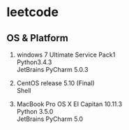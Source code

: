 # leetcode

## OS & Platform 
1. windows 7 Ultimate Service Pack1   
Python3.4.3  
JetBrains PyCharm 5.0.3   
  
2. CentOS release 5.10 (Final)  
Shell  
   
3. MacBook Pro OS X EI Capitan 10.11.3   
Python 3.5.0  
JetBrains PyCharm 5.0  

